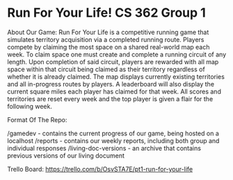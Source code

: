 # Run For Your Life! CS 362 Group 1

About Our Game: Run For Your Life is a competitive running game that simulates territory acquisition via a completed running route. Players compete by claiming the most space on a shared real-world map each week. To claim space one must create and complete a running circuit of any length. Upon completion of said circuit, players are rewarded with all map space within that circuit being claimed as their territory regardless of whether it is already claimed. The map displays currently existing territories and all in-progress routes by players. A leaderboard will also display the current square miles each player has claimed for that week. All scores and territories are reset every week and the top player is given a flair for the following week.

Format Of The Repo: 

/gamedev - contains the current progress of our game, being hosted on a localhost
/reports - contains our weekly reports, including both group and individual responses
/living-doc-versions - an archive that contains previous versions of our living document 

Trello Board: https://trello.com/b/OsvSTA7E/pt1-run-for-your-life 
